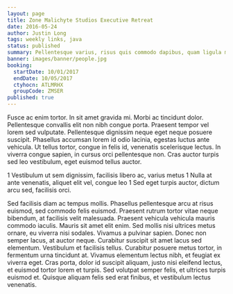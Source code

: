 ```yaml
---
layout: page
title: Zone Malichyte Studios Executive Retreat
date: 2016-05-24
author: Justin Long
tags: weekly links, java
status: published
summary: Pellentesque varius, risus quis commodo dapibus, quam ligula molestie.
banner: images/banner/people.jpg
booking:
  startDate: 10/01/2017
  endDate: 10/05/2017
  ctyhocn: ATLMRHX
  groupCode: ZMSER
published: true
---
```

Fusce ac enim tortor. In sit amet gravida mi. Morbi ac tincidunt dolor. Pellentesque convallis elit non nibh congue porta. Praesent tempor vel lorem sed vulputate. Pellentesque dignissim neque eget neque posuere suscipit. Phasellus accumsan lorem id odio lacinia, egestas luctus ante vehicula. Ut tellus tortor, congue in felis id, venenatis scelerisque lectus. In viverra congue sapien, in cursus orci pellentesque non. Cras auctor turpis sed leo vestibulum, eget euismod tellus auctor.

1 Vestibulum ut sem dignissim, facilisis libero ac, varius metus
1 Nulla at ante venenatis, aliquet elit vel, congue leo
1 Sed eget turpis auctor, dictum arcu sed, facilisis orci.

Sed facilisis diam ac tempus mollis. Phasellus pellentesque arcu at risus euismod, sed commodo felis euismod. Praesent rutrum tortor vitae neque bibendum, at facilisis velit malesuada. Praesent vehicula vehicula mauris commodo iaculis. Mauris sit amet elit enim. Sed mollis nisi ultrices metus ornare, eu viverra nisi sodales. Vivamus a pulvinar sapien. Donec non semper lacus, at auctor neque. Curabitur suscipit sit amet lacus sed elementum. Vestibulum et facilisis tellus. Curabitur posuere metus tortor, in fermentum urna tincidunt at. Vivamus elementum lectus nibh, et feugiat ex viverra eget. Cras porta, dolor id suscipit aliquam, justo nisi eleifend lectus, et euismod tortor lorem et turpis. Sed volutpat semper felis, et ultrices turpis euismod et. Quisque aliquam felis sed erat finibus, et vestibulum lectus venenatis.
